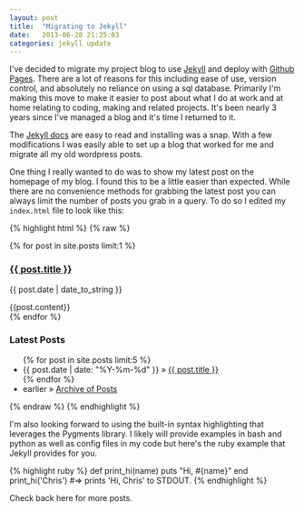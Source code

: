 ```yaml
---
layout: post
title:  "Migrating to Jekyll"
date:   2013-06-28 21:25:03
categories: jekyll update
---
```


I've decided to migrate my project blog to use [Jekyll][jekyll] and deploy with 
[Github Pages][gh-pages].  There are a lot of reasons for this including 
ease of use, version control, and absolutely no reliance on using a sql
database. Primarily I'm making this move to make it easier to post about what I
do at work and at home relating to coding, making and related projects.  It's
been nearly 3 years since I've managed a blog and it's time I returned to it.

The [Jekyll docs][jekyll] are easy to read and installing was a
snap.  With a few modifications I was easily able to set up a blog that worked
for me and migrate all my old wordpress posts.

One thing I really wanted to do was to show my latest post on the homepage
of my blog.  I found this to be a little easier than expected.  While there
are no convenience methods for grabbing the latest post you can always
limit the number of posts you grab in a query.  To do so I edited my 
<code>index.html</code> file to look like this:
 
{% highlight html %}
{% raw %}
<div id="home">
    {% for post in site.posts limit:1 %}
      <h3><a href="{{ post.url }}">{{ post.title }}</a></h3>
      <p class="meta">{{ post.date | date_to_string }}</p>
      <div class="post">{{post.content}}</div>
    {% endfor %}
  <h3>Latest Posts</h3>
  <ul class="posts">
    {% for post in site.posts limit:5 %}
      <li><span>{{ post.date | date: "%Y-%m-%d" }}</span> &raquo; <a href="{{ post.url }}">{{ post.title }}</a></li>
    {% endfor %}
      <li><span>earlier</span> &raquo; <a href="/archive.html">Archive of Posts</a></li>
  </ul>
</div>
{% endraw %}
{% endhighlight %}

I'm also looking forward to using the built-in syntax highlighting that
leverages the Pygments library.  I likely will provide examples in bash
and python as well as config files in my code but here's the ruby example
that Jekyll provides for you.

{% highlight ruby %}
def print_hi(name)
  puts "Hi, #{name}"
end
print_hi('Chris')
#=> prints 'Hi, Chris' to STDOUT.
{% endhighlight %}

Check back here for more posts.  

[jekyll]:    http://jekyllrb.com
[gh-pages]:  http://pages.github.com/

